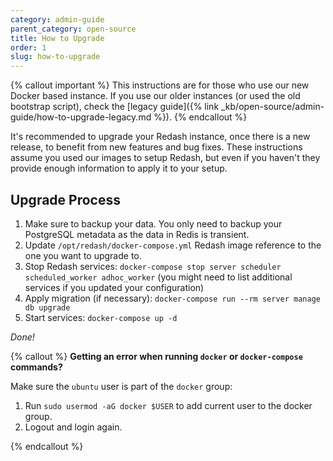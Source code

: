 ```yaml
---
category: admin-guide
parent_category: open-source
title: How to Upgrade
order: 1
slug: how-to-upgrade
---
```


{% callout important %}
This instructions are for those who use our new Docker based instance. If you use our older instances (or used the old bootstrap script), check the [legacy guide]({% link _kb/open-source/admin-guide/how-to-upgrade-legacy.md %}).
{% endcallout %}

It's recommended to upgrade your Redash instance, once there is a new release, to benefit from new features and bug fixes. These instructions assume you used our images to setup Redash, but even if you haven't they provide enough information to apply it to your setup.

## Upgrade Process

1. Make sure to backup your data. You only need to backup your PostgreSQL metadata as the data in Redis is transient.
2. Update `/opt/redash/docker-compose.yml` Redash image reference to the one you want to upgrade to.
3. Stop Redash services: `docker-compose stop server scheduler scheduled_worker adhoc_worker` (you might need to list additional services if you updated your configuration)
4. Apply migration (if necessary): `docker-compose run --rm server manage db upgrade`
5. Start services: `docker-compose up -d`

_Done!_

{% callout %}
**Getting an error when running `docker` or `docker-compose` commands?**

Make sure the `ubuntu` user is part of the `docker` group:

1. Run `sudo usermod -aG docker $USER` to add current user to the docker group.
2. Logout and login again.

{% endcallout %}
